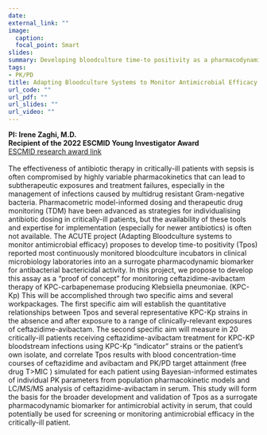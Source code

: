 ```yaml
---
date: 
external_link: ""
image: 
  caption: 
  focal_point: Smart
slides: 
summary: Developing bloodculture time-to positivity as a pharmacodynamic biomarker for monitoring antibiotic therapy of Gram-negative bloodstream infections
tags:
- PK/PD
title: Adapting Bloodculture Systems to Monitor Antimicrobial Efficacy
url_code: ""
url_pdf: ""
url_slides: ""
url_video: ""
---
```

**PI: Irene Zaghi, M.D.** <br>
**Recipient of the 2022 ESCMID Young Investigator Award**  <br>[ESCMID research award link](https://www.escmid.org/profession_career/awards_grants/research_grants/awardees_2022/) <br>
<br> The effectiveness of antibiotic therapy in critically-ill patients with sepsis is often compromised by highly variable pharmacokinetics that can lead to subtherapeutic exposures and treatment failures, especially in the management of infections caused by multidrug resistant Gram-negative bacteria. Pharmacometric model-informed dosing and therapeutic drug monitoring (TDM) have been advanced as strategies for individualising antibiotic dosing in critically-ill patients, but the availability of these tools and expertise for implementation (especially for newer antibiotics) is often not available. The ACUTE project (Adapting Bloodculture systems to monitor antimicrobial efficacy) proposes to develop time-to positivity (Tpos) reported most continuously monitored bloodculture incubators in clinical microbiology laboratories into an a surrogate pharmacodynamic biomarker for antibacterial bactericidal activity. In this project, we propose to develop this assay as a “proof of concept” for monitoring ceftazidime-avibactam therapy of KPC-carbapenemase producing Klebsiella pneumoniae. (KPC-Kp) This will be accomplished through two specific aims and several workpackages. The first specific aim will establish the quantitative relationships between Tpos and several representative KPC-Kp strains in the absence and after exposure to a range of clinically-relevant exposures of ceftazidime-avibactam. The second specific aim will measure in 20 critically-ill patients receiving ceftazidime-avibactam treatment for KPC-KP bloodstream infections using KPC-Kp “indicator” strains or the patient’s own isolate, and correlate Tpos results with blood concentration-time courses of ceftazidime  and avibactam  and PK/PD target attainment (free drug T>MIC ) simulated for each patient using Bayesian-informed estimates of individual PK parameters from population pharmacokinetic models and LC/MS/MS analysis of ceftazidime-avibactam in serum. This study will form the basis for the broader development and validation of Tpos as a surrogate pharmacodynamic biomarker for antimicrobial activity in serum, that could potentially be used for screening or monitoring antimicrobial efficacy in the critically-ill patient.